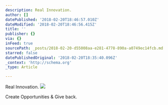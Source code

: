 ```yaml
---
description: Real Innovation.
author: []
datePublished: '2018-02-20T18:46:57.010Z'
dateModified: '2018-02-20T18:46:56.415Z'
title: ''
publisher: {}
via: {}
inFeed: true
sourcePath: _posts/2018-02-20-d55008aa-e281-4778-890a-a0749ec14fcb.md
starred: false
datePublishedOriginal: '2018-02-20T18:35:40.096Z'
_context: 'http://schema.org'
_type: Article

---
```

Real Innovation.
![](https://the-grid-user-content.s3-us-west-2.amazonaws.com/91e0234a-5f7e-4fc4-9d0f-928c60423e6f.png)

Create Opportunities & Give back.